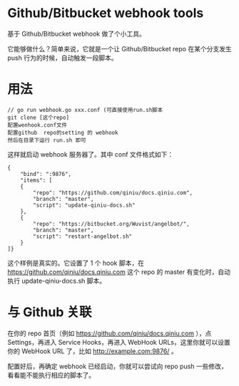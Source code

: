 Github/Bitbucket webhook tools
==

基于 Github/Bitbucket webhook 做了个小工具。

它能够做什么？简单来说，它就是一个让 Github/Bitbucket repo 在某个分支发生 push 行为的时候，自动触发一段脚本。

# 用法

```golang
// go run webhook.go xxx.conf (可直接使用run.sh脚本
git clone [这个repo]
配置wenhook.conf文件
配置github  repo的setting 的 webhook
然后在目录下运行 run.sh 即可
```
这样就启动 webhook 服务器了。其中 conf 文件格式如下：

```
{
    "bind": ":9876",
    "items": [
    {
        "repo": "https://github.com/qiniu/docs.qiniu.com",
        "branch": "master",
        "script": "update-qiniu-docs.sh"
    },
    {
        "repo": "https://bitbucket.org/Wuvist/angelbot/",
        "branch": "master",
        "script": "restart-angelbot.sh"
    }
]}
```

这个样例是真实的。它设置了 1 个 hook 脚本，在 https://github.com/qiniu/docs.qiniu.com 这个 repo 的 master 有变化时，自动执行 update-qiniu-docs.sh 脚本。


# 与 Github 关联

在你的 repo 首页（例如 https://github.com/qiniu/docs.qiniu.com ），点 Settings，再进入 Service Hooks，再进入 WebHook URLs，这里你就可以设置你的 WebHook URL 了，比如 http://example.com:9876/ 。

配置好后，再确定 webhook 已经启动，你就可以尝试向 repo push 一些修改，看看能不能执行相应的脚本了。
